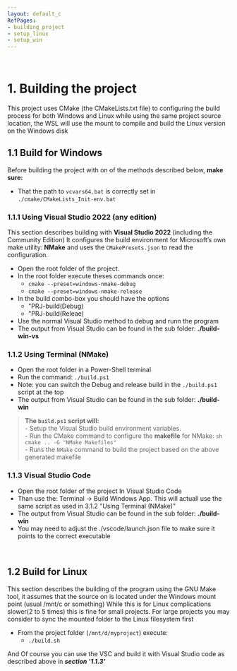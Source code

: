 ```yaml
---
layout: default_c
RefPages:
- building_project
- setup_linux
- setup_win
--- 
```


<br>

# 1. Building the project

This project uses CMake (the CMakeLists.txt file) to configuring the build process for both Windows and Linux while using the same project source location, the WSL will use the mount to compile and build the Linux version on the Windows disk

## 1.1 Build for Windows

Before building the project with on of the methods described below, **make sure:**

- That the path to `vcvars64.bat` is correctly set in `./cmake/CMakeLists_Init-env.bat`

### 1.1.1 Using Visual Studio 2022 (any edition)

This section describes building with **Visual Studio 2022** (including the Community Edition) It configures the build environment for Microsoft’s own make utility: **NMake** and uses the `CMakePresets.json` to read the configuration.

- Open the root folder of the project.
- In the root folder execute theses commands once:
  -  `cmake --preset=windows-nmake-debug`
  -  `cmake --preset=windows-nmake-release`
- In the build combo-box you should have the options
  - "PRJ-build(Debug)
  - "PRJ-build(Releae)
- Use the normal Visual Studio method to debug and runn the program
- The output from Visual Studio can be found in the sub folder: **./build-win-vs**

### 1.1.2 Using Terminal (NMake)

- Open the root folder in a Power-Shell terminal
- Run the command: `./build.ps1`
- Note: you can switch the Debug and release build in the `./build.ps1` script at the top
- The output from Visual Studio can be found in the sub folder: **./build-win**

>**The `build.ps1` script will:**  
>\- Setup the Visual Studio build environment variables.  
>\- Run the CMake command to configure the **makefile** for NMake: `sh  cmake .. -G "NMake Makefiles"`  
>\- Runs the `NMake` command to build the project based on the above generated makefile

### 1.1.3 Visual Studio Code

- Open the root folder of the project  In Visual Studio Code
- Than use the: Terminal -> Build Windows App.
This will actuall use the same script as used in 3.1.2 "Using Terminal (NMake)"
- The output from Visual Studio can be found in the sub folder: **./build-win**
- You may need to adjust the ./vscode/launch.json file to make sure it points to the correct executable

<br>

## 1.2 Build for Linux

This section describes the building of the program using the GNU Make tool, it assumes that the source on is located under the Windows mount point (usual /mnt/c or something) While this is for Linux complications slower(2 to 5 times) this is fine for small projects. For large projects you may consider to sync the mounted folder to the Linux filesystem first

- From the project folder (`/mnt/d/myproject`) execute:
  - `./build.sh`
  
And Of course you can use the VSC and build it with Visual Studio code as described above in ***section '1.1.3'***